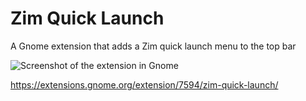 Zim Quick Launch
================
A Gnome extension that adds a Zim quick launch menu to the top bar

![Screenshot of the extension in Gnome](https://github.com/user-attachments/assets/438d404d-3223-464b-8c85-de6b597a752e)

<https://extensions.gnome.org/extension/7594/zim-quick-launch/>
